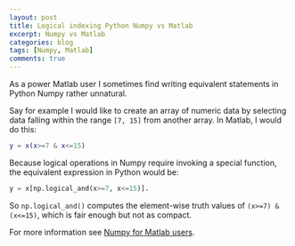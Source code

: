 ```yaml
---
layout: post
title: Logical indexing Python Numpy vs Matlab
excerpt: Numpy vs Matlab
categories: blog
tags: [Numpy, Matlab]
comments: true
---
```


As a power Matlab user I sometimes find writing equivalent statements in Python Numpy rather unnatural.

Say for example I would like to create an array of numeric data by selecting data falling within the range `[7, 15]` from another array.  In Matlab, I would do this:


~~~ matlab
y = x(x>=7 & x<=15)
~~~

Because logical operations in Numpy require invoking a special function, the equivalent expression in Python would be:

~~~ python
y = x[np.logical_and(x>=7, x<=15)].
~~~

So `np.logical_and()` computes the element-wise truth values of `(x>=7) & (x<=15)`, which is fair enough but not as compact.


For more information see [Numpy for Matlab users](http://mathesaurus.sourceforge.net/matlab-numpy.html).